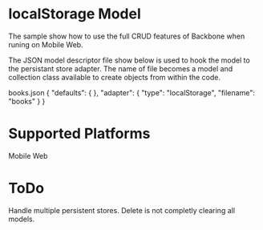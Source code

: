 localStorage Model
==================

The sample show how to use the full CRUD features of Backbone when runing on Mobile Web. 


The JSON model descriptor file show below is used to hook the model to the persistant store adapter. The name of file becomes a model and collection class available to create objects from within the code.

books.json
{
    "defaults": { 
    },
    "adapter": {
        "type": "localStorage",
        "filename": "books"
    }
}

Supported Platforms
===================

Mobile Web 

ToDo
====

Handle multiple persistent stores. Delete is not completly clearing all models.